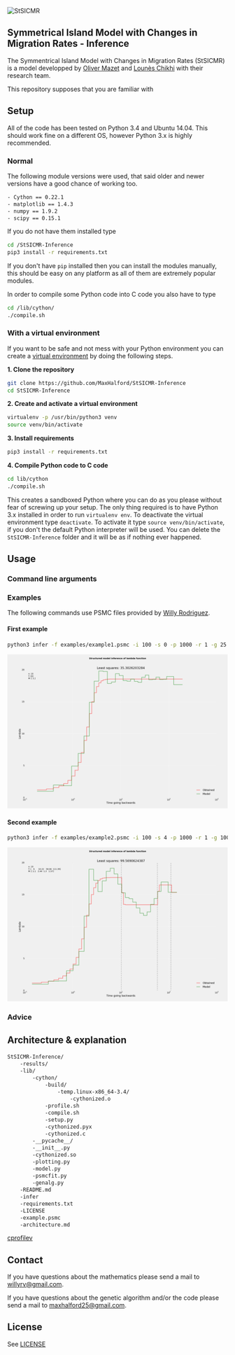 ![StSICMR](http://i.imgur.com/MtvTjvh.png)

## Symmetrical Island Model with Changes in Migration Rates - Inference

The Symmentrical Island Model with Changes in Migration Rates (StSICMR) is a model developped by [Oliver Mazet](http://fr.viadeo.com/fr/profile/olivier.mazet1) and [Lounès Chikhi](https://www.wikiwand.com/en/Loun%C3%A8s_Chikhi) with their research team.

This repository supposes that you are familiar with 

## Setup

All of the code has been tested on Python 3.4 and Ubuntu 14.04. This should work fine on a different OS, however Python 3.x is highly recommended.

### Normal

The following module versions were used, that said older and newer versions have a good chance of working too.
	
	- Cython == 0.22.1
	- matplotlib == 1.4.3
	- numpy == 1.9.2
	- scipy == 0.15.1

If you do not have them installed type

```sh
cd /StSICMR-Inference
pip3 install -r requirements.txt
```
	
If you don't have ``pip`` installed then you can install the modules manually, this should be easy on any platform as all of them are extremely popular modules. 

In order to compile some Python code into C code you also have to type

```sh
cd /lib/cython/
./compile.sh
```

### With a virtual environment

If you want to be safe and not mess with your Python environment you can create a [virtual environment](http://docs.python-guide.org/en/latest/dev/virtualenvs/) by doing the following steps.

**1. Clone the repository**

```sh
git clone https://github.com/MaxHalford/StSICMR-Inference
cd StSICMR-Inference
```
	
**2. Create and activate a virtual environment**

```sh
virtualenv -p /usr/bin/python3 venv
source venv/bin/activate
```
	
**3. Install requirements**

```sh
pip3 install -r requirements.txt
```

**4. Compile Python code to C code**

```sh
cd lib/cython
./compile.sh
```

This creates a sandboxed Python where you can do as you please without fear of screwing up your setup. The only thing required is to have Python 3.x installed in order to run ``virtualenv env``. To deactivate the virtual environment type ``deactivate``. To activate it type ``source venv/bin/activate``, if you don't the default Python interpreter will be used. You can delete the ``StSICMR-Inference`` folder and it will be as if nothing ever happened.

## Usage

### Command line arguments

### Examples

The following commands use PSMC files provided by [Willy Rodriguez](https://github.com/willyrv).

#### First example

```sh
python3 infer -f examples/example1.psmc -i 100 -s 0 -p 1000 -r 1 -g 25 -u 1 -m least_squares -k True
```

![Example 1](examples/example1_0_switch.png)

#### Second example

```sh
python3 infer -f examples/example2.psmc -i 100 -s 4 -p 1000 -r 1 -g 100 -u 2 -m integral -k True
```

![Example 2](examples/example2_3_switch.png)

### Advice

## Architecture & explanation

    StSICMR-Inference/
        -results/
        -lib/
            -cython/
                -build/
                    -temp.linux-x86_64-3.4/
                        -cythonized.o
                -profile.sh
                -compile.sh
                -setup.py
                -cythonized.pyx
                -cythonized.c
            -__pycache__/
            -__init__.py
            -cythonized.so
            -plotting.py
            -model.py
            -psmcfit.py
            -genalg.py
        -README.md
        -infer
        -requirements.txt
        -LICENSE
        -example.psmc
        -architecture.md

[cprofilev](https://github.com/ymichael/cprofilev)

## Contact

If you have questions about the mathematics please send a mail to <willyrv@gmail.com>.

If you have questions about the genetic algorithm and/or the code please send a mail to <maxhalford25@gmail.com>.

## License

See [LICENSE](LICENSE)
